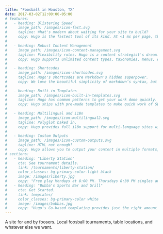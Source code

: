```yaml
---
title: "Foosball in Houston, TX"
date: 2017-03-02T12:00:00-05:00
# features:
#   - heading: Blistering Speed
#     image_path: /images/icon-fast.svg
#     tagline: What's modern about waiting for your site to build?
#     copy: Hugo is the fastest tool of its kind. At <1 ms per page, the average site builds in less than a second.
# 
#   - heading: Robust Content Management
#     image_path: /images/icon-content-management.svg
#     tagline: Flexibility rules. Hugo is a content strategist's dream.
#     copy: Hugo supports unlimited content types, taxonomies, menus, dynamic API-driven content, and more, all without plugins.
# 
#   - heading: Shortcodes
#     image_path: /images/icon-shortcodes.svg
#     tagline: Hugo's shortcodes are Markdown's hidden superpower.
#     copy: We love the beautiful simplicity of markdown’s syntax, but there are times when we want more flexibility. Hugo shortcodes allow for both beauty and flexibility.
# 
#   - heading: Built-in Templates
#     image_path: /images/icon-built-in-templates.svg
#     tagline: Hugo has common patterns to get your work done quickly.
#     copy: Hugo ships with pre-made templates to make quick work of SEO, commenting, analytics and other functions. One line of code, and you're done.
# 
#   - heading: Multilingual and i18n
#     image_path: /images/icon-multilingual2.svg
#     tagline: Polyglot baked in.
#     copy: Hugo provides full i18n support for multi-language sites with the same straightforward development experience Hugo users love in single-language sites.
# 
#   - heading: Custom Outputs
#     image_path: /images/icon-custom-outputs.svg
#     tagline: HTML not enough?
#     copy: Hugo allows you to output your content in multiple formats, including JSON or AMP, and makes it easy to create your own.
# sections:
#   - heading: "Liberty Station"
#     cta: See tournament details.
#     link: /tournaments/liberty-station/
#     color_classes: bg-primary-color-light black
#     image: /images/liberty.jpg
#     copy: "Free play Mondays at 8:00 PM. Thursdays 8:30 PM singles and 10:00 PM doubles."
#   - heading: "Bubba's Sports Bar and Grill"
#     cta: Get Started.
#     link: templates/
#     color_classes: bg-primary-color white
#     image: /images/bubbas.jpg
#     copy: "Hugo's Go-based templating provides just the right amount of logic to build anything from the simple to complex. If you prefer Jade/Pug-like syntax, you can also use Amber, Ace, or any combination of the three."
---
```


A site for and by foosers. Local foosball tournaments, table locations, and whatever else we want. 